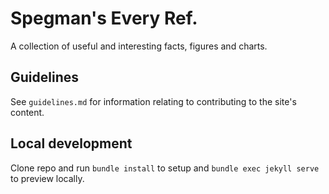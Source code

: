 # Spegman's Every Ref.

A collection of useful and interesting facts, figures and charts.


## Guidelines

See `guidelines.md` for information relating to contributing to the site's content.

## Local development

Clone repo and run `bundle install` to setup and `bundle exec jekyll serve` to preview locally.